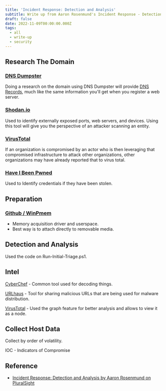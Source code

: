 ```yaml
---
title: 'Incident Response: Detection and Analysis'
subtitle: Write up from Aaron Rosenmund's Incident Response - Detection and Analysis in PluralSite
draft: false
date: 2022-11-09T00:00:00.000Z
tags:
  - all
  - write-up
  - security
---
```


## Research The Domain

### [DNS Dumpster](https://dnsdumpster.com/ "DNS Dumpster")

Doing a research on the domain using DNS Dumpster will provide [DNS Records](/posts/dns-record-types-primer "DNS Record Types Primer"), much like the same information you'll get when you register a web server.

### [Shodan.io](https://www.shodan.io/ "Shodan.io")

Used to identify externally exposed ports, web servers, and devices. Using this tool will give you the perspective of an attacker scanning an entity.

### [VirusTotal](https://www.virustotal.com/gui/home/upload "VirusTotal")

If an organization is compromised by an actor who is then leveraging that compromised infrastructure to attack other organizations, other organizations may have already reported that to virus total.

### [Have I Been Pwned](https://haveibeenpwned.com/ "Have I Been Pwned")

Used to Identify credentials if they have been stolen.

## Preparation

### [Github / WinPmem](https://github.com/Velocidex/WinPmem "WinPmem")

* Memory acquisition driver and userspace.
* Best way is to attach directly to removable media.

## Detection and Analysis

Used the code on Run-Initial-Triage.ps1.

## Intel

[CyberChef](https://gchq.github.io/CyberChef/ "CyberChef") - Common tool used for decoding things.

[URLhaus](https://urlhaus.abuse.ch/ "URLhaus") - Tool for sharing malicious URLs that are being used for malware distribution.

[VirusTotal](https://www.virustotal.com/gui/home/upload "VirusTotal") - Used the graph feature for better analysis and allows to view it as a node.

## Collect Host Data

Collect by order of volatility.

IOC - Indicators of Compromise

## Reference

* [Incident Response: Detection and Analysis by Aaron Rosenmund on PluralSight](https://app.pluralsight.com/course-player?courseId=54e73c9c-ca9e-43db-ad50-1cd272a13f78 "Incident Response: Detection and Analysis by Aaron Rosenmund on PluralSight")
